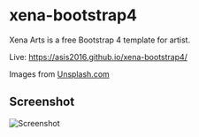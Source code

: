 # xena-bootstrap4
Xena Arts is a free Bootstrap 4 template for artist.

Live: https://asis2016.github.io/xena-bootstrap4/

Images from [Unsplash.com](https://unsplash.com)

## Screenshot
![Screenshot](/screenshots/screenshot.png)

